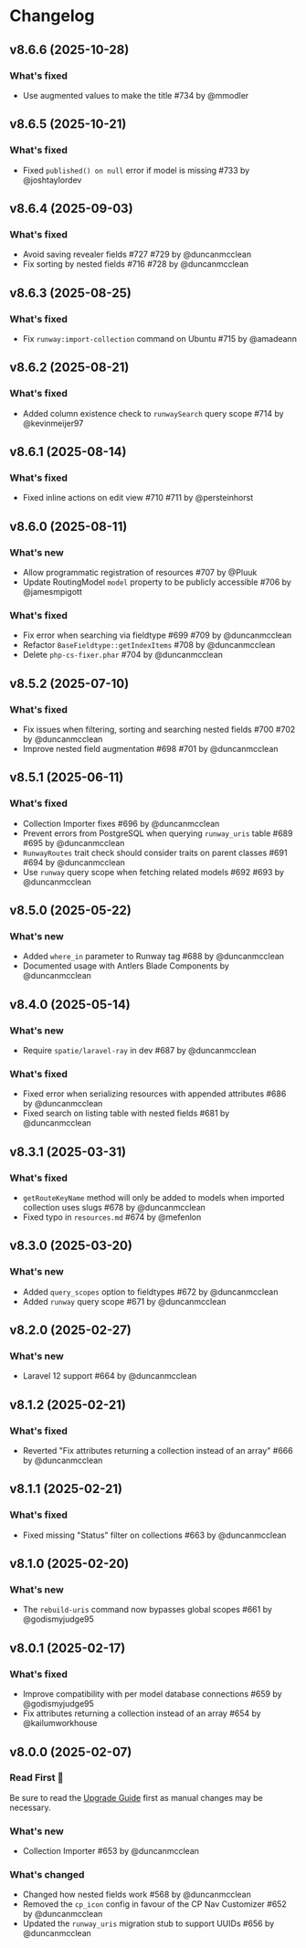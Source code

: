 # Changelog

## v8.6.6 (2025-10-28)

### What's fixed
* Use augmented values to make the title #734 by @mmodler



## v8.6.5 (2025-10-21)

### What's fixed
* Fixed `published() on null` error if model is missing #733 by @joshtaylordev



## v8.6.4 (2025-09-03)

### What's fixed
* Avoid saving revealer fields #727 #729 by @duncanmcclean
* Fix sorting by nested fields #716 #728 by @duncanmcclean



## v8.6.3 (2025-08-25)

### What's fixed
* Fix `runway:import-collection` command on Ubuntu #715 by @amadeann



## v8.6.2 (2025-08-21)

### What's fixed
* Added column existence check to `runwaySearch` query scope #714 by @kevinmeijer97



## v8.6.1 (2025-08-14)

### What's fixed
* Fixed inline actions on edit view #710 #711 by @persteinhorst



## v8.6.0 (2025-08-11)

### What's new
* Allow programmatic registration of resources #707 by @Pluuk
* Update RoutingModel `model` property to be publicly accessible #706 by @jamesmpigott

### What's fixed
* Fix error when searching via fieldtype #699 #709 by @duncanmcclean
* Refactor `BaseFieldtype::getIndexItems` #708 by @duncanmcclean
* Delete `php-cs-fixer.phar` #704 by @duncanmcclean



## v8.5.2 (2025-07-10)

### What's fixed
* Fix issues when filtering, sorting and searching nested fields #700 #702 by @duncanmcclean
* Improve nested field augmentation #698 #701 by @duncanmcclean



## v8.5.1 (2025-06-11)

### What's fixed
* Collection Importer fixes #696 by @duncanmcclean
* Prevent errors from PostgreSQL when querying `runway_uris` table #689 #695 by @duncanmcclean
* `RunwayRoutes` trait check should consider traits on parent classes #691 #694 by @duncanmcclean
* Use `runway` query scope when fetching related models #692 #693 by @duncanmcclean



## v8.5.0 (2025-05-22)

### What's new
* Added `where_in` parameter to Runway tag #688 by @duncanmcclean
* Documented usage with Antlers Blade Components by @duncanmcclean



## v8.4.0 (2025-05-14)

### What's new
* Require `spatie/laravel-ray` in dev #687 by @duncanmcclean

### What's fixed
* Fixed error when serializing resources with appended attributes #686 by @duncanmcclean
* Fixed search on listing table with nested fields #681 by @duncanmcclean



## v8.3.1 (2025-03-31)

### What's fixed
* `getRouteKeyName` method will only be added to models when imported collection uses slugs #678 by @duncanmcclean
* Fixed typo in `resources.md` #674 by @mefenlon



## v8.3.0 (2025-03-20)

### What's new
* Added `query_scopes` option to fieldtypes #672 by @duncanmcclean
* Added `runway` query scope #671 by @duncanmcclean



## v8.2.0 (2025-02-27)

### What's new
* Laravel 12 support #664 by @duncanmcclean



## v8.1.2 (2025-02-21)

### What's fixed
* Reverted "Fix attributes returning a collection instead of an array" #666 by @duncanmcclean



## v8.1.1 (2025-02-21)

### What's fixed
* Fixed missing "Status" filter on collections #663 by @duncanmcclean



## v8.1.0 (2025-02-20)

### What's new
* The `rebuild-uris` command now bypasses global scopes #661 by @godismyjudge95



## v8.0.1 (2025-02-17)

### What's fixed
* Improve compatibility with per model database connections #659 by @godismyjudge95
* Fix attributes returning a collection instead of an array #654 by @kailumworkhouse



## v8.0.0 (2025-02-07)

### Read First 👀
Be sure to read the [Upgrade Guide](https://runway.duncanmcclean.com/upgrade-guides/v7-to-v8) first as manual changes may be necessary.

### What's new
* Collection Importer #653 by @duncanmcclean

### What's changed
* Changed how nested fields work #568 by @duncanmcclean
* Removed the `cp_icon` config in favour of the CP Nav Customizer #652 by @duncanmcclean
* Updated the `runway_uris` migration stub to support UUIDs #656 by @duncanmcclean
